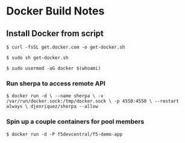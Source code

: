 # Docker Build Notes

## Install Docker from script
`$ curl -fsSL get.docker.com -o get-docker.sh`

`$ sudo sh get-docker.sh`

`$ sudo usermod -aG docker $(whoami)`

### Run sherpa to access remote API
`$ docker run -d \
--name sherpa \
-v /var/run/docker.sock:/tmp/docker.sock \
-p 4550:4550 \
--restart always \
djenriquez/sherpa --allow`

### Spin up a couple containers for pool members
`$ docker run -d -P f5devcentral/f5-demo-app`

